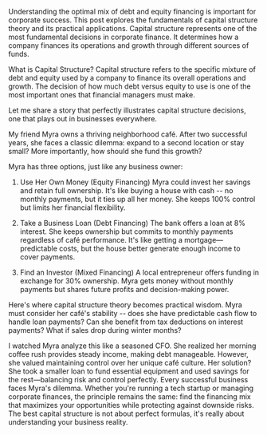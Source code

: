Understanding the optimal mix of debt and equity financing is important for corporate success. This post explores the fundamentals of capital structure theory and its practical applications.
Capital structure represents one of the most fundamental decisions in corporate finance. It determines how a company finances its operations and growth through different sources of funds.

What is Capital Structure?
Capital structure refers to the specific mixture of debt and equity used by a company to finance its overall operations and growth. The decision of how much debt versus equity to use is one of the most important ones that financial managers must make.

Let me share a story that perfectly illustrates capital structure decisions, one that plays out in businesses everywhere.

My friend Myra owns a thriving neighborhood café. After two successful years, she faces a classic dilemma: expand to a second location or stay small? More importantly, how should she fund this growth?

Myra has three options, just like any business owner:
1. Use Her Own Money (Equity Financing)
Myra could invest her savings and retain full ownership. It's like buying a house with cash -- no monthly payments, but it ties up all her money. She keeps 100% control but limits her financial flexibility.

2. Take a Business Loan (Debt Financing)
The bank offers a loan at 8% interest. She keeps ownership but commits to monthly payments regardless of café performance. It's like getting a mortgage—predictable costs, but the house better generate enough income to cover payments.

3. Find an Investor (Mixed Financing)
A local entrepreneur offers funding in exchange for 30% ownership. Myra gets money without monthly payments but shares future profits and decision-making power.

Here's where capital structure theory becomes practical wisdom. Myra must consider her café's stability -- does she have predictable cash flow to handle loan payments? Can she benefit from tax deductions on interest payments? What if sales drop during winter months?

I watched Myra analyze this like a seasoned CFO. She realized her morning coffee rush provides steady income, making debt manageable. However, she valued maintaining control over her unique café culture.
Her solution? She took a smaller loan to fund essential equipment and used savings for the rest—balancing risk and control perfectly.
Every successful business faces Myra's dilemma. Whether you're running a tech startup or managing corporate finances, the principle remains the same: find the financing mix that maximizes your opportunities while protecting against downside risks.
The best capital structure is not about perfect formulas, it's really about understanding your business reality.